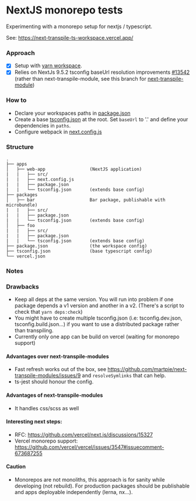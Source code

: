 # NextJS monorepo tests

Experimenting with a monorepo setup for nextjs / typescript.

See: https://next-transpile-ts-workspace.vercel.app/

### Approach

- [x] Setup with [yarn workspace](./package.json).
- [x] Relies on NextJs 9.5.2 tsconfig baseUrl resolution improvements [#13542](https://github.com/vercel/next.js/pull/13542) 
      (rather than next-transpile-module, see this branch for [next-transpile-module](https://github.com/belgattitude/next-transpile-ts-workspace/tree/v1_with_transpile_modules))

### How to

- Declare your workspaces paths in [package.json](./package.json)
- Create a base [tsconfig.json](./tsconfig.json) at the root.
  Set `baseUrl` to '.' and define your dependencies in `paths`.
- Configure webpack in [next.config.js](./apps/web-app/next.config.js)

### Structure

```
.
├── apps
│   ├── web-app                 (NextJS application)
|   |   ├── src/
|   |   ├── next.config.js
|   |   ├── package.json
|   |   └── tsconfig.json       (extends base config)
├── packages
│   ├── bar                     Bar package, publishable with microbundle)
|   |   ├── src/
|   |   ├── package.json
|   |   └── tsconfig.json       (extends base config)
│   ├── foo 
|   |   ├── src/
|   |   ├── package.json
|   |   └── tsconfig.json       (extends base config)
├── package.json                (the workspace config)
├── tsconfig.json               (base typescript config)
└── vercel.json 
```

### Notes

### Drawbacks

- Keep all deps at the same version. You will run into problem if one package depends a v1 version and another in a v2.
  (There's a script to check that `yarn deps:check`)
- You might have to create multiple tsconfig.json (i.e: tsconfig.dev.json, tsconfig.build.json...) if you 
  want to use a distributed package rather than transpiling. 
- Currently only one app can be build on vercel (waiting for monorepo support)

#### Advantages over next-transpile-modules

- Fast refresh works out of the box, see https://github.com/martpie/next-transpile-modules/issues/9 and `resolveSymlinks` that
  can help. 
- ts-jest should honour the config.

#### Advantages of next-transpile-modules

- It handles css/scss as well

#### Interesting next steps:

- RFC: https://github.com/vercel/next.js/discussions/15327
- Vercel monorepo support: https://github.com/vercel/vercel/issues/3547#issuecomment-673687255

#### Caution

- Monorepos are not monoliths, this approach is for sanity while developing (not rebuild). 
  For production packages should be publishable and apps deployable independently (lerna, nx...).
  